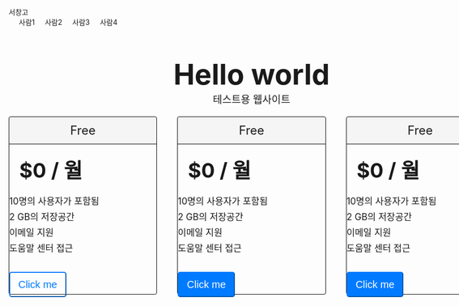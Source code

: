 <!DOCTYPE html>
<html>
<head>
  <meta charset="utf-8">
  <meta name="viewport" content="width=device-width">
  <title>repl.it</title>
  <link href="style.css" rel="stylesheet" type="text/css" />
  <style>
    body {
      margin: 0;
    }

    .nav {
      height: 70px;
      border-bottom: 1px solid black;
      display: felx;
      text-align: center;
    }

    .nav-right-items {
      display: flex;
      margin-left: auto;
    }

    .nav-item {
      margin-left: 20px;
    }

    .company-name {
      margin-left: 20px;
    }

    .title {
      text-align: center;
      font-size: 3.5rem;
      font-weight: bold;
    }

    .subtitle {
      text-align: center;
      font-size: 1.25rem;
      font-weight: 300;
    }

    .main {
      width: 1000px;
      margin: 0 auto;
      margin-top: 60px;
    }

    .prices {
      display: flex;
    }

    .price-item {
      width: 300px;
      height: 350px;
      border: 1px solid black;
      margin: 20px;
      border-radius: 4px;
    }

    .price-item-title {
      font-size: 1.5rem;
      background: rgba(0, 0, 0, .03);
      text-align: center;
      height: 53px;
      line-height: 53px;
      border-bottom: 1px solid black;
    }

    .price-item-price {
      font-size: 2.5rem;
      font-weight: bold;
      padding: 20px;
    }

    .price-item-button {
      padding: .5rem 1rem;
      font-size: 1.25rem;
      line-height: 1.5;
      border-radius: .3rem;
      color: #007bff;
      background-color: transparent;
      background-image: nnone;
      border-color: #007bff;
      margin-top: 30px;
    }

    .price-item-button--active {
      background-color: #007bff;
      color: white;
    }

    .price-item-month {
      font-size: 16px;
      color: gray;
    }

    .price-item-detail {
      margin-bottom: 5px;
      font-size: 18px;
    }
  </style>
</head>

<body>
  <div class="nav">
    <div class="company-name">
      서창고
      <div class="nav-right-items">
        <div class="nav-item">사람1</div>
        <div class="nav-item">사람2</div>
        <div class="nav-item">사람3</div>
        <div class="nav-item">사람4</div>
      </div>
    </div>
    <div class="main">
      <div class="title">
        Hello world
      </div>
      <div class="subtitle">테스트용 웹사이트 
      </div>
      <div class="prices">
        <div class="price-item">
          <div class="price-item-title">
            Free
          </div>
          <div class="price-item-price">
            $0 / 월
          </div>
          <div class="price-item-detail">
            10명의 사용자가 포함됨
          </div>
          <div class="price-item-detail">
            2 GB의 저장공간
          </div>
          <div class="price-item-detail">
            이메일 지원
          </div>
          <div class="price-item-detail">
            도움말 센터 접근
          </div>
          <button class="price-item-button">
            Click me
          </button>
        </div>
        <div class="price-item">
          <div class="price-item-title ">
            Free
          </div>
          <div class="price-item-price">
            $0 / 월
          </div>
          <div class="price-item-detail">
            10명의 사용자가 포함됨
          </div>
          <div class="price-item-detail">
            2 GB의 저장공간
          </div>
          <div class="price-item-detail">
            이메일 지원
          </div>
          <div class="price-item-detail">
            도움말 센터 접근
          </div>
          <button class="price-item-button price-item-button--active">
            Click me
          </button>
        </div>
        <div class="price-item">
          <div class="price-item-title">
            Free
          </div>
          <div class="price-item-price">
            $0 / 월
          </div>
          <div class="price-item-detail">
            10명의 사용자가 포함됨
          </div>
          <div class="price-item-detail">
            2 GB의 저장공간
          </div>
          <div class="price-item-detail">
            이메일 지원
          </div>
          <div class="price-item-detail">
            도움말 센터 접근
          </div>
          <button class="price-item-button price-item-button--active">
            Click me
          </button>
        </div>
      </div>
    </div>
    <script src="script.js"></script>
  </body>
</html>
